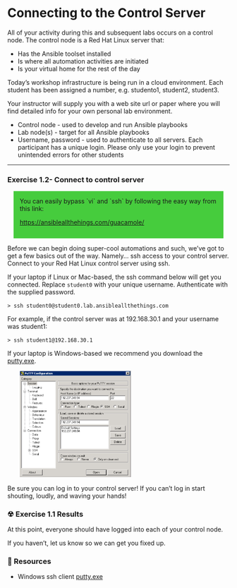 # Connecting to the Control Server

All of your activity during this and subsequent labs occurs on a control node.  The control
node is a Red Hat Linux server that:

 - Has the Ansible toolset installed
 - Is where all automation activities are initiated
 - Is your virtual home for the rest of the day

Today’s workshop infrastructure is being run in a cloud environment.
Each student has been assigned a number, e.g. studento1, student2, student3.
 
Your instructor will supply you with a web site url or paper where you will find detailed info 
for your own personal lab environment.

 - Control node - used to develop and run Ansible playbooks
 - Lab node(s) - target for all Ansible playbooks
 - Username, password - used to authenticate to all servers.  Each participant has a unique login.
   Please only use your login to prevent unintended errors for other students

<hr>

### Exercise 1.2- Connect to control server

<div style="margin: 1em; padding: 1em; font-size: 1em; background-color:#46cc3d;">
You can easily bypass `vi` and `ssh` by following the easy way from this link:
<p>
<a target="_blank" href="/guacamole/">https://ansibleallthehings.com/guacamole/</a>
</div>

Before we can begin doing super-cool automations and such, we’ve got to get a few basics out of 
the way. Namely… ssh access to your control server.  Connect to your Red Hat Linux control server 
using ssh.  

If your laptop if Linux or Mac-based, the ssh command below will get you connected.  Replace `student0`
with your unique username.  Authenticate with the supplied password.

```
> ssh student0@student0.lab.ansibleallthethings.com
```

For example, if the control server was at 192.168.30.1 and your username was student1:

```
> ssh student1@192.168.30.1
```

If your laptop is Windows-based we recommend you download the [putty.exe](http://www.putty.org/).

<img src="/images/putty_screenshot.png" style="margin-left:2em;max-width:50%;">

Be sure you can log in to your control server!
If you can’t log in start shouting, loudly, and waving your hands!


### ☢ Exercise 1.1 Results

At this point, everyone should have logged into each of your control node. 

If you haven’t, let us know so we can get you fixed up.

### 📗 Resources

 - Windows ssh client [putty.exe](http://www.putty.org/)


